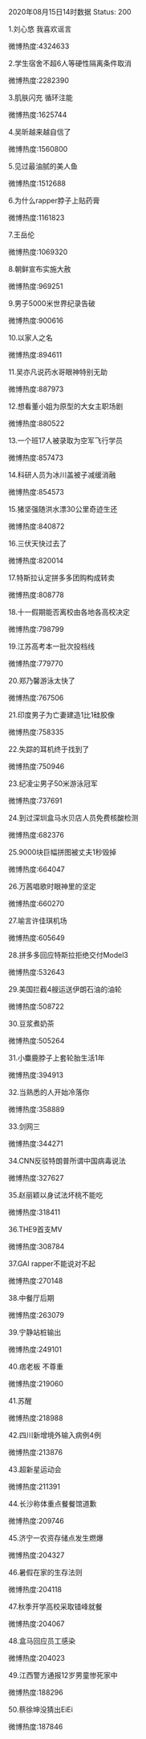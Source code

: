 2020年08月15日14时数据
Status: 200

1.刘心悠 我喜欢谣言

微博热度:4324633

2.学生宿舍不超6人等硬性隔离条件取消

微博热度:2282390

3.肌肤闪充 循环注能

微博热度:1625744

4.吴昕越来越自信了

微博热度:1560800

5.见过最油腻的美人鱼

微博热度:1512688

6.为什么rapper脖子上贴药膏

微博热度:1161823

7.王岳伦

微博热度:1069320

8.朝鲜宣布实施大赦

微博热度:969251

9.男子5000米世界纪录告破

微博热度:900616

10.以家人之名

微博热度:894611

11.吴亦凡说药水哥眼神特别无助

微博热度:887973

12.想看董小姐为原型的大女主职场剧

微博热度:880522

13.一个班17人被录取为空军飞行学员

微博热度:857473

14.科研人员为冰川盖被子减缓消融

微博热度:854573

15.猪坚强随洪水漂30公里奇迹生还

微博热度:840872

16.三伏天快过去了

微博热度:820014

17.特斯拉认定拼多多团购构成转卖

微博热度:808778

18.十一假期能否离校由各地各高校决定

微博热度:798799

19.江苏高考本一批次投档线

微博热度:779770

20.郑乃馨游泳太快了

微博热度:767506

21.印度男子为亡妻建造1比1硅胶像

微博热度:758335

22.失踪的耳机终于找到了

微博热度:750946

23.纪凌尘男子50米游泳冠军

微博热度:737691

24.到过深圳盒马水贝店人员免费核酸检测

微博热度:682376

25.9000块巨幅拼图被丈夫1秒毁掉

微博热度:664047

26.万茜唱歌时眼神里的坚定

微博热度:660270

27.喻言许佳琪机场

微博热度:605649

28.拼多多回应特斯拉拒绝交付Model3

微博热度:532643

29.美国拦截4艘运送伊朗石油的油轮

微博热度:508722

30.豆浆煮奶茶

微博热度:505264

31.小麋鹿脖子上套轮胎生活1年

微博热度:394913

32.当熟悉的人开始冷落你

微博热度:358889

33.剑网三

微博热度:344271

34.CNN反驳特朗普所谓中国病毒说法

微博热度:327627

35.赵丽颖以身试法坏桃不能吃

微博热度:318411

36.THE9首支MV

微博热度:308784

37.GAI rapper不能说对不起

微博热度:270148

38.中餐厅后期

微博热度:263079

39.宁静站桩输出

微博热度:249101

40.痞老板 不尊重

微博热度:219060

41.苏醒

微博热度:218988

42.四川新增境外输入病例4例

微博热度:213876

43.超新星运动会

微博热度:211391

44.长沙称体重点餐餐馆道歉

微博热度:209746

45.济宁一农资存储点发生燃爆

微博热度:204327

46.暑假在家的生存法则

微博热度:204118

47.秋季开学高校采取错峰就餐

微博热度:204067

48.盒马回应员工感染

微博热度:204023

49.江西警方通报12岁男童惨死家中

微博热度:188296

50.蔡徐坤没猜出EiEi

微博热度:187846

